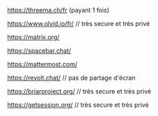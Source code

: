 
https://threema.ch/fr (payant 1 fois)

https://www.olvid.io/fr/ // très secure et très privé

https://matrix.org/

https://spacebar.chat/

https://mattermost.com/

https://revolt.chat/  // pas de partage d'écran

https://briarproject.org/ // très secure et très privé

https://getsession.org/ // très secure et très privé

